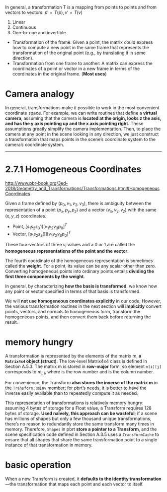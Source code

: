 In general, a transformation T is a mapping from points to points and from vectors to vectors: $p' = T(p), v' = T(v)$

1. Linear
2. Continuous
3. One-to-one and invertible

- Transformation of the frame: Given a point, the matrix could express how to compute a new point in the same frame that represents the transformation of the original point (e.g., by translating it in some direction).
- Transformation from one frame to another: A matrix can express the coordinates of a point or vector in a new frame in terms of the coordinates in the original frame. (**Most uses**)

# Camera analogy
In general, transformations make it possible to work in the most convenient coordinate space. For example, we can write routines that define a **virtual camera**, assuming that the camera is **located at the origin, looks z the  axis, and has the y axis pointing up and the x axis pointing right.** These assumptions greatly simplify the camera implementation. Then, to place the camera at any point in the scene looking in any direction, we just construct a transformation that maps points in the scene’s coordinate system to the camera’s coordinate system.

---

# 2.7.1 Homogeneous Coordinates
http://www.pbr-book.org/3ed-2018/Geometry_and_Transformations/Transformations.html#HomogeneousCoordinates

Given a frame defined by $(p_0, v_1, v_2, v_3)$, there is ambiguity between the representation of a point $(p_x, p_y, p_z)$ and a vector $(v_x, v_y, v_z)$ with the same $(x,y,z)$ coordinates.

- Point, $[s_1 s_2 s_3 1][v_1 v_2 v_3 p_0]^T$
- Vector, $[s_1 s_2 s_3 0][v_1 v_2 v_3 p_0]^T$

These four-vectors of three $s_i$ values and a $0$ or $1$ are called the **homogeneous representations of the point and the vector**.

The fourth coordinate of the homogeneous representation is sometimes called the **weight**. For a point, its value can be any scalar other than zero. Converting homogeneous points into ordinary points entails **dividing the first three components by the weight**.

In general, by characterizing **how the basis is transformed**, we know how any point or vector specified in terms of that basis is transformed.

We will **not use homogeneous coordinates explicitly** in our code; However, the various transformation routines in the next section will **implicitly** convert points, vectors, and normals to homogeneous form, transform the homogeneous points, and then convert them back before returning the result.

# memory hungry
A transformation is represented by the elements of the matrix m, **a ```Matrix4x4``` object (struct)**. The low-level Matrix4x4 class is defined in Section A.5.3. The matrix m is stored in **row-major** form, so element ```m[i][j]``` corresponds to $m_{i,j}$, where  is the row number and  is the column number.

For convenience, the Transform **also stores the inverse of the matrix m** in the ```Transform::mInv``` member; for pbrt’s needs, it is better to have the inverse easily available than to repeatedly compute it as needed.

This representation of transformations is relatively memory hungry: assuming 4 bytes of storage for a Float value, a Transform requires 128 bytes of storage. **Used naïvely, this approach can be wasteful**; if a scene has millions of shapes but only a few thousand unique transformations, there’s no reason to redundantly store the same transform many times in memory. Therefore, ```Shapes``` in pbrt **store a pointer to a Transform**, and the scene specification code defined in Section A.3.5 uses a ```TransformCache``` to ensure that all shapes that share the same transformation point to a single instance of that transformation in memory.

# basic operation
When a new Transform is created, it **defaults to the identity transformation** —the transformation that maps each point and each vector to itself.
